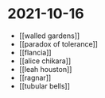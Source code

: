 # 2021-10-16

- [[walled gardens]]
- [[paradox of tolerance]]
- [[flancia]]
- [[alice chikara]]
- [[leah houston]]
- [[ragnar]]
- [[tubular bells]]